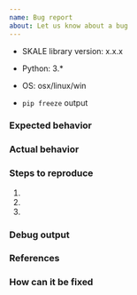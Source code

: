 ```yaml
---
name: Bug report
about: Let us know about a bug
---
```


<!-- Please reserve GitHub issues for bug reports and feature requests.

For questions, the best place to get answers is on our [Discord channel](https://discord.gg/vvUtWJB), where questions will get more visibility from experienced users than the issue tracker.

-->

-   SKALE library version: x.x.x
-   Python: 3.\*
-   OS: osx/linux/win
-   `pip freeze` output


    <!-- put the output from running pip freeze here -->

### Expected behavior

<!-- What should have happened? -->

### Actual behavior

<!-- What actually happened? -->

### Steps to reproduce

1.
2.
3.

### Debug output

<!-- Provide a link to a GitHub Gist containing the complete debug output. The debut output should be very long. Do NOT paste the debut output in the issue, just paste the link to the Gist. -->

### References

<!-- Are there any other GitHub issues (open or closed) that should be linked here? -->

<!-- For example: -->

<!-- - GH-1234 -->

<!-- - ... -->

### How can it be fixed

<!-- Fill this section in if you know how this could or should be fixed. -->
